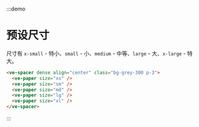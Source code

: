 :::demo

# 预设尺寸

尺寸有 `x-small` - 特小、`small` - 小、`medium` - 中等、`large` - 大、`x-large` - 特大。

```html
<ve-spacer dense align="center" class="bg-grey-300 p-3">
  <ve-paper size="xs" />
  <ve-paper size="sm" />
  <ve-paper size="md" />
  <ve-paper size="lg" />
  <ve-paper size="xl" />
</ve-spacer>
```

:::